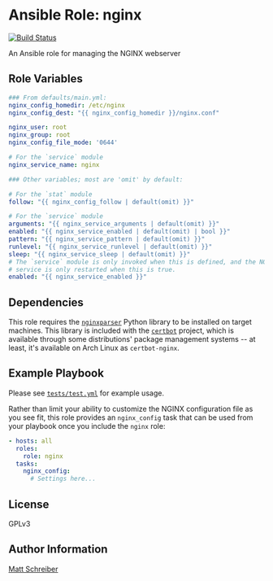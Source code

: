 Ansible Role: nginx
===================

[![Build Status](https://travis-ci.org/BaxterStockman/ansible-role-nginx.svg?branch=master)](https://travis-ci.org/BaxterStockman/ansible-role-nginx)

An Ansible role for managing the NGINX webserver

Role Variables
--------------

```yaml
### From defaults/main.yml:
nginx_config_homedir: /etc/nginx
nginx_config_dest: "{{ nginx_config_homedir }}/nginx.conf"

nginx_user: root
nginx_group: root
nginx_config_file_mode: '0644'

# For the `service` module
nginx_service_name: nginx

### Other variables; most are 'omit' by default:

# For the `stat` module
follow: "{{ nginx_config_follow | default(omit) }}"

# For the `service` module
arguments: "{{ nginx_service_arguments | default(omit) }}"
enabled: "{{ nginx_service_enabled | default(omit) | bool }}"
pattern: "{{ nginx_service_pattern | default(omit) }}"
runlevel: "{{ nginx_service_runlevel | default(omit) }}"
sleep: "{{ nginx_service_sleep | default(omit) }}"
# The `service` module is only invoked when this is defined, and the NGINX
# service is only restarted when this is true.
enabled: "{{ nginx_service_enabled }}"
```

Dependencies
------------

This role requires the
[`nginxparser`](https://github.com/fatiherikli/nginxparser) Python library to
be installed on target machines.  This library is included with the
[`certbot`](https://github.com/certbot/certbot) project, which is available
through some distributions' package management systems -- at least, it's
available on Arch Linux as `certbot-nginx`.

Example Playbook
----------------

Please see [`tests/test.yml`](tests/tests.yml) for example usage.

Rather than limit your ability to customize the NGINX configuration file as you
see fit, this role provides an `nginx_config` task that can be used from your
playbook once you include the `nginx` role:

```yaml
- hosts: all
  roles:
    role: nginx
  tasks:
    nginx_config:
      # Settings here...
```

License
-------

GPLv3

Author Information
------------------

[Matt Schreiber](https://github.com/BaxterStockman)
